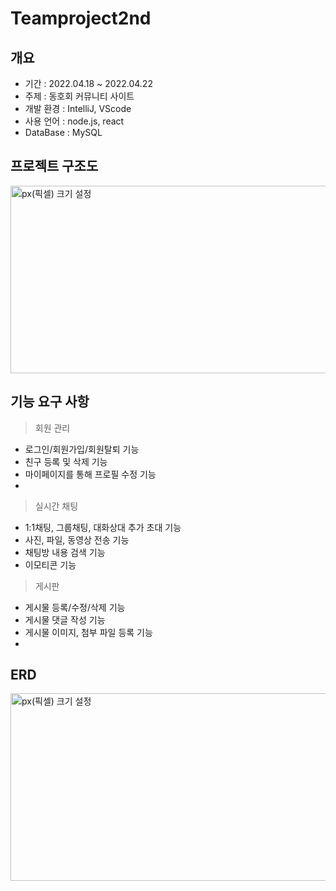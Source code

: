 # Teamproject2nd

## 개요
- 기간 : 2022.04.18 ~ 2022.04.22
- 주제 : 동호회 커뮤니티 사이트
- 개발 환경 : IntelliJ, VScode
- 사용 언어 : node.js, react
- DataBase : MySQL

## 프로젝트 구조도
<img src="https://github.com/Quence1151/Teamproject2nd/blob/main/doc/img/%ED%94%84%EB%A1%9C%EC%A0%9D%ED%8A%B8%20%EA%B5%AC%EC%A1%B0%EB%8F%84(ver.0).png" width="1100px" height="300px" title="px(픽셀) 크기 설정"></img><br/>


## 기능 요구 사항

> 회원 관리
>
- 로그인/회원가입/회원탈퇴 기능
- 친구 등록 및 삭제 기능
- 마이페이지를 통해 프로필 수정 기능
-
> 실시간 채팅
>
- 1:1채팅, 그룹채팅, 대화상대 추가 초대 기능
- 사진, 파일, 동영상 전송 기능
- 채팅방 내용 검색 기능
- 이모티콘 기능
> 게시판
>
- 게시물 등록/수정/삭제 기능
- 게시물 댓글 작성 기능
- 게시물 이미지, 첨부 파일 등록 기능
-


## ERD
<img src="https://github.com/Quence1151/Teamproject2nd/blob/main/doc/img/ERD(ver.1).png" width="1100px" height="300px" title="px(픽셀) 크기 설정"></img><br/>